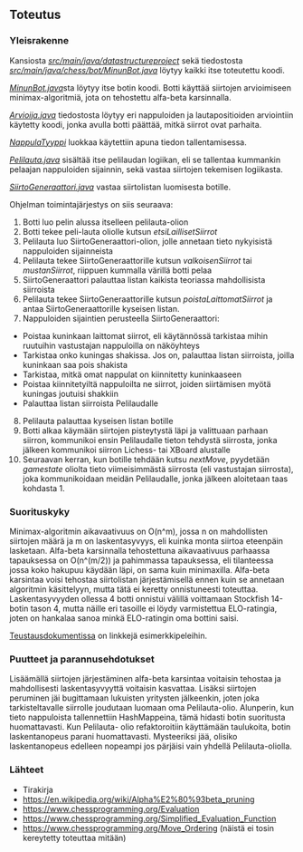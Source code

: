 ## Toteutus

### Yleisrakenne

Kansiosta [*src/main/java/datastructureproject*](https://github.com/pomiska/tiralabra-chessbot/tree/master/src/main/java/datastructureproject) sekä tiedostosta [*src/main/java/chess/bot/MinunBot.java*](https://github.com/pomiska/tiralabra-chessbot/blob/master/src/main/java/chess/bot/MinunBot.java) löytyy kaikki itse toteutettu koodi.

[*MinunBot.java*](https://github.com/pomiska/tiralabra-chessbot/blob/master/src/main/java/chess/bot/MinunBot.java)sta löytyy itse botin koodi. Botti käyttää siirtojen arvioimiseen minimax-algoritmiä, jota on tehostettu alfa-beta karsinnalla.

[*Arvioija.java*](https://github.com/pomiska/tiralabra-chessbot/blob/master/src/main/java/datastructureproject/Arvioija.java) tiedostosta löytyy eri nappuloiden ja lautapositioiden arviointiin käytetty koodi, jonka avulla botti päättää, mitkä siirrot ovat parhaita.

[*NappulaTyyppi*](https://github.com/pomiska/tiralabra-chessbot/blob/master/src/main/java/datastructureproject/NappulaTyyppi.java) luokkaa käytettiin apuna tiedon tallentamisessa.

[*Pelilauta.java*](https://github.com/pomiska/tiralabra-chessbot/blob/master/src/main/java/datastructureproject/Pelilauta.java) sisältää itse pelilaudan logiikan, eli se tallentaa kummankin pelaajan nappuloiden sijainnin, sekä vastaa siirtojen tekemisen logiikasta.

[*SiirtoGeneraattori.java*](https://github.com/pomiska/tiralabra-chessbot/blob/master/src/main/java/datastructureproject/SiirtoGeneraattori.java) vastaa siirtolistan luomisesta botille.

Ohjelman toimintajärjestys on siis seuraava:
1. Botti luo pelin alussa itselleen pelilauta-olion
2. Botti tekee peli-lauta oliolle kutsun *etsiLaillisetSiirrot*
3. Pelilauta luo SiirtoGeneraattori-olion, jolle annetaan tieto nykyisistä nappuloiden sijainneista
4. Pelilauta tekee SiirtoGeneraattorille kutsun *valkoisenSiirrot* tai *mustanSiirrot*, riippuen kummalla värillä botti pelaa
5. SiirtoGeneraattori palauttaa listan kaikista teoriassa mahdollisista siirroista
6. Pelilauta tekee SiirtoGeneraattorille kutsun *poistaLaittomatSiirrot* ja antaa SiirtoGeneraattorille kyseisen listan.
7. Nappuloiden sijaintien perusteella SiirtoGeneraattori:
- Poistaa kuninkaan laittomat siirrot, eli käytännössä tarkistaa mihin ruutuihin vastustajan nappuloilla on näköyhteys
- Tarkistaa onko kuningas shakissa. Jos on, palauttaa listan siirroista, joilla kuninkaan saa pois shakista
- Tarkistaa, mitkä omat nappulat on kiinnitetty kuninkaaseen
- Poistaa kiinnitetyiltä nappuloilta ne siirrot, joiden siirtämisen myötä kuningas joutuisi shakkiin
- Palauttaa listan siirroista Pelilaudalle
8. Pelilauta palauttaa kyseisen listan botille
9. Botti alkaa käymään siirtojen pisteytystä läpi ja valittuaan parhaan siirron, kommunikoi ensin Pelilaudalle tieton tehdystä siirrosta, jonka jälkeen kommunikoi siirron Lichess- tai XBoard alustalle
10. Seuraavan kerran, kun botille tehdään kutsu *nextMove*, pyydetään *gamestate* oliolta tieto viimeisimmästä siirrosta (eli vastustajan siirrosta), joka kommunikoidaan meidän Pelilaudalle, jonka jälkeen aloitetaan taas kohdasta 1.

### Suorituskyky

Minimax-algoritmin aikavaativuus on O(n^m), jossa n on mahdollisten siirtojen määrä ja m on laskentasyvyys, eli kuinka monta siirtoa eteenpäin lasketaan. Alfa-beta karsinnalla tehostettuna
aikavaativuus parhaassa tapauksessa on O(n^(m/2)) ja pahimmassa tapauksessa, eli tilanteessa jossa koko hakupuu käydään läpi, on sama kuin minimaxilla. Alfa-beta karsintaa voisi tehostaa siirtolistan
järjestämisellä ennen kuin se annetaan algoritmin käsittelyyn, mutta tätä ei keretty onnistuneesti toteuttaa. Laskentasyvyyden ollessa 4 botti onnistui välillä voittamaan Stockfish 14-botin 
tason 4, mutta näille eri tasoille ei löydy varmistettua ELO-ratingia, joten on hankalaa sanoa minkä ELO-ratingin oma bottini saisi.

[Teustausdokumentissa](https://github.com/pomiska/tiralabra-chessbot/blob/master/documentation/tiralabra_dokumentaatio/testausdokumentti.md) on linkkejä esimerkkipeleihin.

### Puutteet ja parannusehdotukset

Lisäämällä siirtojen järjestäminen alfa-beta karsintaa voitaisin tehostaa ja mahdollisesti laskentasyvyyttä voitaisin kasvattaa. Lisäksi siirtojen peruminen jäi bugittamaan lukuisten yritysten jälkeenkin,
joten joka tarkisteltavalle siirrolle joudutaan luomaan oma Pelilauta-olio. Alunperin, kun tieto nappuloista tallennettiin HashMappeina, tämä hidasti botin suoritusta huomattavasti. Kun Pelilauta-
olio refaktoroitiin käyttämään taulukoita, botin laskentanopeus parani huomattavasti. Mysteeriksi jää, olisiko laskentanopeus edelleen nopeampi jos pärjäisi vain yhdellä Pelilauta-oliolla.

### Lähteet
- Tirakirja
- https://en.wikipedia.org/wiki/Alpha%E2%80%93beta_pruning
- https://www.chessprogramming.org/Evaluation
- https://www.chessprogramming.org/Simplified_Evaluation_Function
- https://www.chessprogramming.org/Move_Ordering (näistä ei tosin kereytetty toteuttaa mitään)
